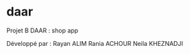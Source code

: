 # daar

Projet B DAAR : shop app 

Développé par :
  Rayan ALIM
  Rania ACHOUR
  Neila KHEZNADJI
  
